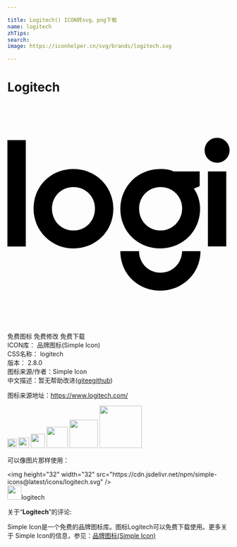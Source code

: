 ```yaml
---

title: Logitech() ICON转svg、png下载
name: logitech
zhTips: 
search: 
image: https://iconhelper.cn/svg/brands/logitech.svg

---
```


# Logitech  <small style="font-size: 60%;font-weight: 100"></small>

<div id="svg" class="svg-wrap">
<svg role="img" viewBox="0 0 24 24" xmlns="http://www.w3.org/2000/svg"><title>Logitech icon</title><path d="M24 5.098a1.35 1.35 0 0 1-1.35 1.35 1.35 1.35 0 0 1-1.352-1.35 1.35 1.35 0 0 1 1.351-1.351A1.35 1.35 0 0 1 24 5.097zM16.549 18.31a2.289 2.289 0 0 1-2.322-2.322H12.2c0 2.449 1.9 4.264 4.306 4.264s4.348-1.857 4.348-4.264H18.87c-.043 1.351-1.056 2.322-2.322 2.322zm5.108-2.828h1.984V7.377h-1.984zM0 15.483h1.984V4H0v11.483zm7.135-8.359c-2.449 0-4.307 1.858-4.307 4.264a4.27 4.27 0 0 0 4.307 4.306c2.406 0 4.306-1.858 4.306-4.264S9.583 7.124 7.135 7.124zm0 6.628c-1.31 0-2.322-1.013-2.322-2.364a2.289 2.289 0 0 1 2.322-2.322 2.289 2.289 0 0 1 2.321 2.322c0 1.309-.97 2.364-2.321 2.364zm13.635-4.77V7.377h-2.828c-.464-.21-.929-.253-1.393-.253-2.449 0-4.348 1.858-4.348 4.306 0 2.449 1.9 4.264 4.306 4.264s4.306-1.858 4.306-4.264c0-.844-.254-1.604-.676-2.195zm-4.221 4.77c-1.309 0-2.322-1.013-2.322-2.364a2.289 2.289 0 0 1 2.322-2.322 2.289 2.289 0 0 1 2.322 2.322c0 1.309-1.056 2.364-2.322 2.364Z"/></svg>
</div>
<detail full-name='logitech'></detail>

<div class="detail-page">
<p>
<span><span class="badge-success badge">免费图标</span> <span class="badge-success badge">免费修改</span>  <span class="badge-success badge">免费下载</span> </span>
<br/>
<span>
ICON库：
<span class="badge-secondary badge">品牌图标(Simple Icon)</span> 
</span>
<br/>
<span>
CSS名称：
<span class="badge-secondary badge">logitech</span> 
</span>

<br/>
<span>
版本：
<span class="badge-secondary badge">2.8.0</span> 
</span>
<br/>
<span>图标来源/作者：<span class="badge-light badge">Simple Icon</span></span> 
<br/>
<span class="zh-detail">中文描述：暂无<span class="help-link"><span>帮助改进</span>(<a href="https://gitee.com/liuwave/icon-helper/edit/master/json/brands/logitech.json" target="_blank" rel="noopener noreferrer">gitee</a><a href="https://github.com/liuwave/icon-helper/edit/master/json/brands/logitech.json" target="_blank" rel="noopener noreferrer">github</a></span>)</span><br/>
</p>
</div><div class="description description alert alert-light"><p>图标来源地址：<a href="https://www.logitech.com/" target="_blank" rel="noopener noreferrer">https://www.logitech.com/</a></p></div>
<div class="alert alert-dark">
<img height="21" width="21" src="https://cdn.jsdelivr.net/npm/simple-icons@latest/icons/logitech.svg" />
<img height="24" width="24" src="https://cdn.jsdelivr.net/npm/simple-icons@latest/icons/logitech.svg" />
<img height="32" width="32" src="https://cdn.jsdelivr.net/npm/simple-icons@latest/icons/logitech.svg" />
<img height="48" width="48" src="https://cdn.jsdelivr.net/npm/simple-icons@latest/icons/logitech.svg" />
<img height="64" width="64" src="https://cdn.jsdelivr.net/npm/simple-icons@latest/icons/logitech.svg" />
<img height="96" width="96" src="https://cdn.jsdelivr.net/npm/simple-icons@latest/icons/logitech.svg" />

</div>
<div>
  <p>可以像图片那样使用：    
  </p>
  <div class="alert alert-primary" style="font-size: 14px">
    &lt;img height="32" width="32" src="https://cdn.jsdelivr.net/npm/simple-icons@latest/icons/logitech.svg" /&gt;
    <copy-btn content='<img height="32" width="32" src="https://cdn.jsdelivr.net/npm/simple-icons@latest/icons/logitech.svg" />'></copy-btn>
  </div>
  <div class="alert alert-secondary">
    <img height="32" width="32" src="https://cdn.jsdelivr.net/npm/simple-icons@latest/icons/logitech.svg" />logitech
    <copy-btn content="logitech" btn-title="复制图标名称"></copy-btn>
  </div>
</div>
<div class="icon-detail__container">
<p>关于“<b>Logitech</b>”的评论:</p>
</div>
<Vssue title="关于“Logitech”的评论" />
<div><p>Simple Icon是一个免费的品牌图标库。图标Logitech可以免费下载使用。更多关于  Simple Icon的信息，参见：<a target="_blank" href="https://iconhelper.cn/brands.html">品牌图标(Simple Icon)</a>
</p></div>
